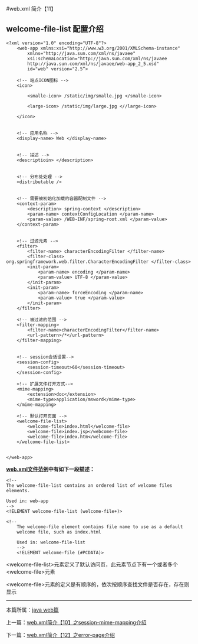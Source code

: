 
#web.xml 简介【11】

## welcome-file-list 配置介绍


	<?xml version="1.0" encoding="UTF-8"?>
		<web-app xmlns:xsi="http://www.w3.org/2001/XMLSchema-instance"
         	xmlns="http://java.sun.com/xml/ns/javaee"
         	xsi:schemaLocation="http://java.sun.com/xml/ns/javaee
         	http://java.sun.com/xml/ns/javaee/web-app_2_5.xsd"
         	id="web" version="2.5”>

		<!-- 站点ICON图标 -->
		<icon>

            <smalle-icon> /static/img/smalle.jpg </smalle-icon>

            <large-icon> /static/img/large.jpg <//large-icon>

		</icon>


		<!-- 应用名称 -->
		<display-name> Web </display-name>


		<!-- 描述 -->
		<descriptioin> </description>


		<!-- 分布处处理 -->
		<distributable />


		<!-- 需要被初始化加载的容器配制文件 -->
		<context-param>
            <description> spring-context </description>
            <param-name> contextConfigLocation </param-name>
            <param-value> /WEB-INF/spring-root.xml </param-value>
		</context-param>


		<!-- 过滤元素 -->
		<filter>
			<filter-name> characterEncodingFilter </filter-name>
			<filter-class> org.springframework.web.filter.CharacterEncodingFilter </filter-class>
			<init-param>
				<param-name> encoding </param-name>
				<param-value> UTF-8 </param-value>
			</init-param>
			<init-param>
				<param-name> forceEncoding </param-name>
				<param-value> true </param-value>
			</init-param>
		</filter>

		<!-- 被过滤的范围 -->
		<filter-mapping>
			<filter-name>characterEncodingFilter</filter-name>
			<url-pattern>/*</url-pattern>
		</filter-mapping>


        <!-- session会话设置-->
        <session-config>
            <session-timeout>60</session-timeout>
        </session-config>

        <!-- 扩展文件打开方式-->
        <mime-mapping>
            <extension>doc</extension>
            <mime-type>application/msword</mime-type>
        </mime-mapping>

        <!-- 默认打开页面 -->
        <welcome-file-list>
			<welcome-file>index.html</welcome-file>
			<welcome-file>index.jsp</webcome-file>
			<welcome-file>index.htm</welcome-file>
        </welcome-file-list>


	</web-app>



**[web.xml文件范例](./webxml)中有如下一段描述：**

	<!--
	The welcome-file-list contains an ordered list of welcome files
	elements.

	Used in: web-app
	-->
	<!ELEMENT welcome-file-list (welcome-file+)>

	<!--
    	The welcome-file element contains file name to use as a default
    	welcome file, such as index.html

    	Used in: welcome-file-list
    	-->
    	<!ELEMENT welcome-file (#PCDATA)>

\<welcome-file-list>元素定义了默认访问页，此元素节点下有一个或者多个\<welcome-file>元素

\<welcome-file>元素的定义是有顺序的，依次按顺序查找文件是否存在，存在则显示


***

本篇所属：[java web篇](./Java/web/Index)

上一篇：[web.xml简介【10】之session-mime-mapping介绍](./webxml-mime-mapping-10)

下一篇：[web.xml简介【12】之error-page介绍](./webxml-error-page-12)
